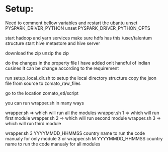 # Setup: 
Need to comment bellow variables and restart the ubantu
unset PYSPARK_DRIVER_PYTHON
unset PYSPARK_DRIVER_PYTHON_OPTS

start hadoop and yarn services make sure hdfs has this /user/talentum structure
start hive metastore and hive server

download the zip
unzip the zip

do the changes in the property file
I have added onlt handful of indian cusines It can be change according to the requirement

run setup_local_dir.sh to setup the local directory structure
copy the json file from source to zomato_raw_files

go to the location zomato_etl/script

you can run wrapper.sh in many ways

wrapper.sh => which will run all the modules
wrapper.sh 1 => which will run first module
wrapper.sh 2 => which will run second module
wrapper.sh 3 => which will run third module

wrapper.sh 3 YYYYMMDD_HHMMSS country name to run the code manualy for only module 3
or 
wrapper.sh M YYYYMMDD_HHMMSS country name to run the code manualy for all modules
